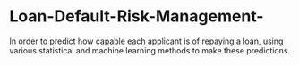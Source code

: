# Loan-Default-Risk-Management-
In order to predict how capable each applicant is of repaying a loan, using various statistical and machine learning methods to make these predictions.
